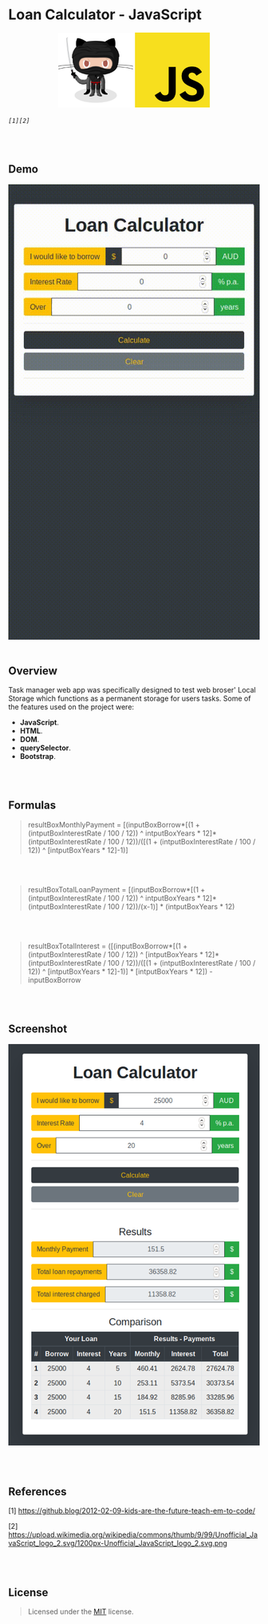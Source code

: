# Loan Calculator - JavaScript

<p align="center">
  <img src="/img/octocat.jpeg" alt="octocat" width="150" height="150"/>
  <img src="/img/js.png" alt="js" width="150" height="150"/>
</p>

*`[1][2]`*

<br><br>
## Demo 

![demo](/img/demo.gif)
<br><br>
## Overview

Task manager web app was specifically designed to test web broser' Local Storage which functions as a permanent storage for users tasks. Some of the features used on the project were:

- **JavaScript**.
- **HTML**.
- **DOM**.
- **querySelector**.
- **Bootstrap**.

<br><br>
## Formulas


> resultBoxMonthlyPayment = [(inputBoxBorrow*[(1 + (intputBoxInterestRate / 100 / 12)) ^ intputBoxYears * 12]*(intputBoxInterestRate / 100 / 12))/([(1 + (intputBoxInterestRate / 100 / 12)) ^ [intputBoxYears * 12]-1)]
      
<br><br>

> resultBoxTotalLoanPayment = [(inputBoxBorrow*[(1 + (intputBoxInterestRate / 100 / 12)) ^ intputBoxYears * 12]*(intputBoxInterestRate / 100 / 12))/(x-1)] * (intputBoxYears * 12)

<br><br>    
    
> resultBoxTotalInterest  = ([(inputBoxBorrow*[(1 + (intputBoxInterestRate / 100 / 12)) ^ [intputBoxYears * 12]*(intputBoxInterestRate / 100 / 12))/([(1 + (intputBoxInterestRate / 100 / 12)) ^ [intputBoxYears * 12]-1)] * [intputBoxYears * 12]) - inputBoxBorrow

<br><br>
## Screenshot

![screenshot](/img/screenshot.png)

<br><br>
## References

[1] <https://github.blog/2012-02-09-kids-are-the-future-teach-em-to-code/>

[2] <https://upload.wikimedia.org/wikipedia/commons/thumb/9/99/Unofficial_JavaScript_logo_2.svg/1200px-Unofficial_JavaScript_logo_2.svg.png>

<br><br>
## License

> Licensed under the [MIT](license) license.
